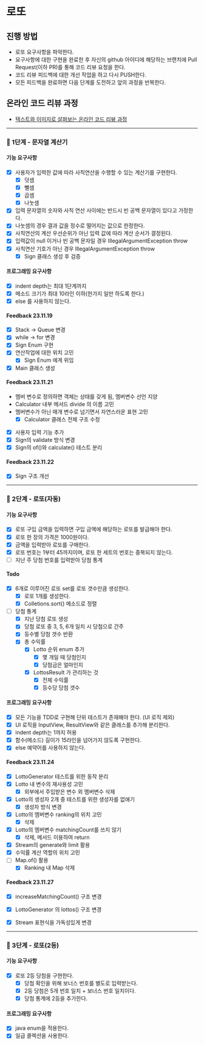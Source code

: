 # 로또
## 진행 방법
* 로또 요구사항을 파악한다.
* 요구사항에 대한 구현을 완료한 후 자신의 github 아이디에 해당하는 브랜치에 Pull Request(이하 PR)를 통해 코드 리뷰 요청을 한다.
* 코드 리뷰 피드백에 대한 개선 작업을 하고 다시 PUSH한다.
* 모든 피드백을 완료하면 다음 단계를 도전하고 앞의 과정을 반복한다.

## 온라인 코드 리뷰 과정
* [텍스트와 이미지로 살펴보는 온라인 코드 리뷰 과정](https://github.com/next-step/nextstep-docs/tree/master/codereview)

--- 
### 🚀 1단계 - 문자열 계산기

#### 기능 요구사항
* [x] 사용자가 입력한 값에 따라 사칙연산을 수행할 수 있는 계산기를 구현한다.
  * [x] 덧셈
  * [x] 뺄셈
  * [x] 곱셈
  * [x] 나눗셈
* [x] 입력 문자열의 숫자와 사칙 연산 사이에는 반드시 빈 공백 문자열이 있다고 가정한다.
* [x] 나눗셈의 경우 결과 값을 정수로 떨어지는 값으로 한정한다.
* [x] 사칙연산의 계산 우선순위가 아닌 입력 값에 따라 계산 순서가 결정된다.
* [x] 입력값이 null 이거나 빈 공백 문자일 경우 IllegalArgumentException throw
* [x] 사칙연산 기호가 아닌 경우 IllegalArgumentException throw
  * [x] Sign 클래스 생성 후 검증

#### 프로그래밍 요구사항
* [x] indent depth는 최대 1단계까지
* [x] 메소드 크기가 최대 10라인 이하(한가지 일만 하도록 한다.)
* [x] else 를 사용하지 않는다.

#### Feedback 23.11.19
* [x] Stack -> Queue 변경
* [x] while -> for 변경
* [x] Sign Enum 구현
* [x] 연산작업에 대한 위치 고민
  * [x] Sign Enum 에게 위임
* [x] Main 클래스 생성

#### Feedback 23.11.21
* 멤버 변수로 정의하면 객체는 상태를 갖게 됨, 멤버변수 선언 지양
* Calculator 내부 메서드 divide 의 이름 고민
* 멤버변수가 아닌 매개 변수로 넘기면서 자연스러운 표현 고민
  * [x] Calculator 클래스 전체 구조 수정
* [x] 사용자 입력 기능 추가
* [x] Sign의 validate 방식 변경
* [x] Sign의 of()와 calculate() 테스트 분리

#### Feedback 23.11.22
* [x] Sign 구조 개선

---
### 🚀 2단계 - 로또(자동)

#### 기능 요구사항
* [x] 로또 구입 금액을 입력하면 구입 금액에 해당하는 로또를 발급해야 한다.
* [x] 로또 한 장의 가격은 1000원이다.
* [x] 금액을 입력받아 로또를 구매한다.
* [x] 로또 번호는 1부터 45까지이며, 로또 한 세트의 번호는 중복되지 않는다.
* [ ] 지난 주 당첨 번호를 입력받아 당첨 통계

#### Todo
* [x] 6개로 이루어진 로또 set를 로또 갯수만큼 생성한다.
  * [x] 로또 1개를 생성한다.
  * [x] Colletions.sort() 메소드로 정렬
* [ ] 당첨 통계
  * [x] 지난 당첨 로또 생성 
  * [x] 당첨 로또 중 3, 5, 6개 일치 시 당첨으로 간주
  * [x] 등수별 당첨 갯수 반환
  * [x] 총 수익률
    * [x] Lotto 순위 enum 추가
      * [x] 몇 개일 때 당첨인지
      * [x] 당첨금은 얼마인지
    * [x] LottosResult 가 관리하는 것
      * [x] 전체 수익률
      * [x] 등수당 당첨 갯수

#### 프로그래밍 요구사항
* [x] 모든 기능을 TDD로 구현해 단위 테스트가 존재해야 한다. (UI 로직 제외)
* [x] UI 로직을 InputView, ResultView와 같은 클래스를 추가해 분리한다.
* [x] indent depth는 1까지 허용
* [x] 함수(메소드) 길이가 15라인을 넘어가지 않도록 구현한다.
* [x] else 예약어를 사용하지 않는다.

#### Feedback 23.11.24
* [x] LottoGenerator 테스트를 위한 동작 분리
* [x] Lotto 내 변수의 재사용성 고민
  * [x] 외부에서 주입받은 변수 외 멤버변수 삭제
* [x] Lotto의 생성자 2개 중 테스트를 위한 생성자를 없애기
  * [x] 생성자 방식 변경
* [x] Lotto의 멤버변수 ranking의 위치 고민
  * [x] 삭제
* [x] Lotto의 멤버변수 matchingCount를 쓰지 않기
  * [x] 삭제, 메서드 이용하여 return
* [x] Stream의 generate와 limit 활용
* [x] 수익률 계산 역할의 위치 고민
* [ ] Map.of() 활용
  * [x] Ranking 내 Map 삭제

#### Feedback 23.11.27
* [x] increaseMatchingCount() 구조 변경
* [x] LottoGenerator 의 lottos() 구조 변경
* [x] Stream 표현식을 가독성있게 변경


---
### 🚀 3단계 - 로또(2등)

#### 기능 요구사항
* [x] 로또 2등 당첨을 구현한다.
  * [x] 당첨 확인을 위해 보너스 번호를 별도로 입력받는다.
  * [x] 2등 당첨은 5개 번호 일치 + 보너스 번호 일치이다.
  * [x] 당첨 통계에 2등을 추가한다.

#### 프로그래밍 요구사항
* [x] java enum을 적용한다.
* [x] 일급 콜렉션을 사용한다.